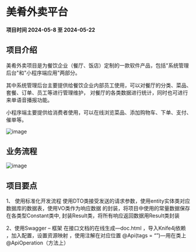 <h1>美肴外卖平台</h1>
<h4>项目时间 2024-05-8 至 2024-05-22</h4>
<h2>项目介绍</h2>
美肴外卖项目是为餐饮企业（餐厅、饭店）定制的一款软件产品，包括"系统管理后台"和"小程序端应用"两部分。

其中系统管理后台主要提供给餐饮企业内部员工使用，可以对餐厅的分类、菜品、套餐、订单、员工等进行管理维护，
对餐厅的各类数据进行统计，同时也可进行来单语音播报功能。

小程序端主要提供给消费者使用，可以在线浏览菜品、添加购物车、下单、支付、催单等。

![image](https://github.com/hbaiqiao/sky-take-out/assets/79921484/adb1f5ce-8497-413c-b32b-6e4f38f8aa43)

<h2>业务流程</h2>

![image](https://github.com/hbaiqiao/sky-take-out/assets/79921484/206e91ca-1bdc-463a-a554-d2ab86bef8ad)

<h2>项目要点</h2>
1、 使用标准化开发流程 使用DTO类接受发送的请求参数，使用entity实体类对应数据库的数据表，使用VO类作为响应数据
的封装，将项目中使用的常量数据保存在各类型Constant类中, 封装Result类，将所有响应返回数据用Result类封装

2、使用Swagger – 框架
在接口文档的在线生成—doc.html ，导入Knife4j依赖 ，加入配置，设置资源映射 ，使用注解在对应位置
@Api(tags = “”)—用在类上
@ApiOperation（方法上）














